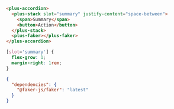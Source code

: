 ```html [template]
<plus-accordion>
  <plus-stack slot="summary" justify-content="space-between">
    <span>Summary</span>
    <button>Action</button>
  </plus-stack>
  <plus-faker></plus-faker>
</plus-accordion>
```

```css [style]
[slot='summary'] {
  flex-grow: 1;
  margin-right: 1rem;
}
```

```json [settings]
{
  "dependencies": {
    "@faker-js/faker": "latest"
  }
}
```
